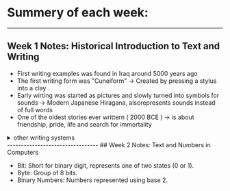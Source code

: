 # Summery of each week:

------------------

## Week 1 Notes: Historical Introduction to Text and Writing

- First writing examples was found in Iraq around 5000 years ago
- The first writing form was "Cuneiform" -> Created by pressing a stylus into a clay
- Early wirting was started as pictures and slowly turned into symbols for sounds ->  Modern Japanese Hiragana, alsorepresents sounds instead of full words
- One of the oldest stories ever writtern ( 2000 BCE ) -> is about friendship, pride, life and search for immortality

<details>
<summary>other writing systems  </summary>

- **Chinese characters** (still used today)
- **Mesoamerican writing** (like the Maya glyphs)
- **Indian Brahmi script** (may have been influenced by other writing systems)
- **Later writing systems:** Korean Hangul, Inuktitut syllabics

</details>
---------------------------------
## Week 2 Notes: Text and Numbers in Computers

- Bit: Short for binary digit, represents one of two states (0 or 1).
- Byte: Group of 8 bits.
- Binary Numbers: Numbers represented using base 2.
